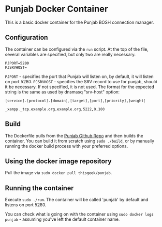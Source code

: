 # Punjab Docker Container
This is a basic docker container for the Punjab BOSH connection manager.

## Configuration
The container can be configured via the `run` script. At the top of the file,
several variables are specified, but only two are really necessary.

```
PJPORT=5280
PJSRVHOST=
```

`PJPORT` - specifies the port that Punjab will listen on, by default, it will
listen on port 5280.
`PJSRVHOST` - specifies the SRV record to use for punjab, should it be
necessary. If not specified, it is not used. The format for the expected
string is the same as used by dnsmasq "srv-host" option:

`[service].[protocol].[domain],[target],[port],[priority],[weight]`

`_xampp._tcp.example.org,example.org,5222,0,100`

## Build
The Dockerfile pulls from the [Punjab Github Repo](https://github.com/twonds/punjab)
and then builds the container.
You can build it from scratch using `sudo ./build`, or by manually running the
docker build process with your preferred options.

## Using the docker image repository
Pull the image via `sudo docker pull thisgeek/punjab`.

## Running the container
Execute `sudo ./run`.
The container will be called 'punjab' by default and listens on port 5280.

You can check what is going on with the container using 
`sudo docker logs punjab` - assuming you've left the default container name.
